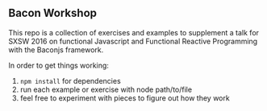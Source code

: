 ## Bacon Workshop

This repo is a collection of exercises and examples to supplement a talk for SXSW 2016 on functional Javascript and Functional Reactive Programming with the Baconjs framework.

In order to get things working:

1. `npm install` for dependencies
2. run each example or exercise with node path/to/file
3. feel free to experiment with pieces to figure out how they work

